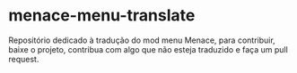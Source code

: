 # menace-menu-translate
Repositório dedicado à tradução do mod menu Menace, para contribuir, baixe o projeto, contribua com algo que não esteja traduzido e faça um pull request.

